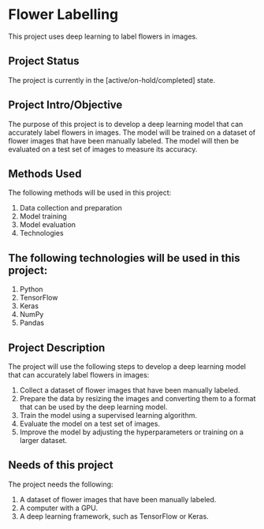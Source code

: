 # Flower Labelling 

This project uses deep learning to label flowers in images.

## Project Status
The project is currently in the [active/on-hold/completed] state.

## Project Intro/Objective
The purpose of this project is to develop a deep learning model that can accurately label flowers in images. The model will be trained on a dataset of flower images that have been manually labeled. The model will then be evaluated on a test set of images to measure its accuracy.

## Methods Used
The following methods will be used in this project:
1. Data collection and preparation
2. Model training
3. Model evaluation
4. Technologies

## The following technologies will be used in this project:
1. Python
2. TensorFlow
3. Keras
4. NumPy
5. Pandas

## Project Description
The project will use the following steps to develop a deep learning model that can accurately label flowers in images:
1. Collect a dataset of flower images that have been manually labeled.
2. Prepare the data by resizing the images and converting them to a format that can be used by the deep learning model.
3. Train the model using a supervised learning algorithm.
4. Evaluate the model on a test set of images.
4. Improve the model by adjusting the hyperparameters or training on a larger dataset.

## Needs of this project
The project needs the following:
1. A dataset of flower images that have been manually labeled.
2. A computer with a GPU.
3. A deep learning framework, such as TensorFlow or Keras.
